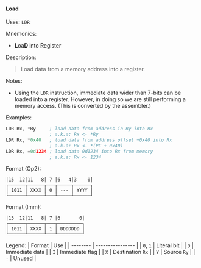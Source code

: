#### Load

Uses:
`LDR`

Mnemonics:
- **L**oa**D** into **R**egister

Description:
> Load data from a memory address into a register.

Notes:
- Using the `LDR` instruction, immediate data wider than 7-bits can be loaded
  into a register. However, in doing so we are still performing a memory access.
  (This is converted by the assembler.)

Examples:
```asm
LDR Rx, *Ry     ; load data from address in Ry into Rx
                ; a.k.a: Rx <- *Ry
LDR Rx, *0x40   ; load data from address offset +0x40 into Rx
                ; a.k.a: Rx <- *(PC + 0x40)
LDR Rx, =0d1234 ; load data 0d1234 into Rx from memory
                ; a.k.a: Rx <- 1234
```

Format (Op2):
```
│15  12│11   8│ 7 │6   4│3    0│
┌──────┬──────┬───┬─────┬──────┐
│ 1011 │ XXXX │ 0 │ --- │ YYYY │
└──────┴──────┴───┴─────┴──────┘
```

Format (Imm):
```
│15  12│11   8│ 7 │6       0│
┌──────┬──────┬───┬─────────┐
│ 1011 │ XXXX │ 1 │ DDDDDDD │
└──────┴──────┴───┴─────────┘
```

Legend:
| Format   | Use              |
| -------- | ---------------- |
| `0`, `1` | Literal bit      |
| `D`      | Immediate data   |
| `I`      | Immediate flag   |
| `X`      | Destination `Rx` |
| `Y`      | Source `Ry`      |
| `-`      | Unused           |
